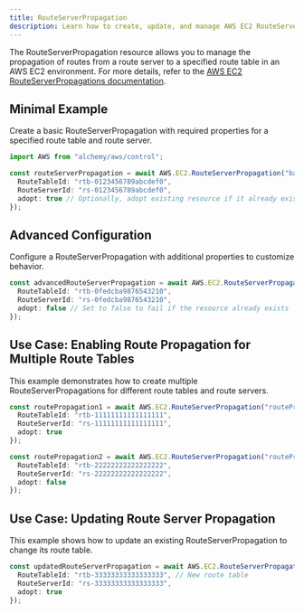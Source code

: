 ```yaml
---
title: RouteServerPropagation
description: Learn how to create, update, and manage AWS EC2 RouteServerPropagations using Alchemy Cloud Control.
---
```



The RouteServerPropagation resource allows you to manage the propagation of routes from a route server to a specified route table in an AWS EC2 environment. For more details, refer to the [AWS EC2 RouteServerPropagations documentation](https://docs.aws.amazon.com/ec2/latest/userguide/).

## Minimal Example

Create a basic RouteServerPropagation with required properties for a specified route table and route server.

```ts
import AWS from "alchemy/aws/control";

const routeServerPropagation = await AWS.EC2.RouteServerPropagation("basicRouteServerPropagation", {
  RouteTableId: "rtb-0123456789abcdef0",
  RouteServerId: "rs-0123456789abcdef0",
  adopt: true // Optionally, adopt existing resource if it already exists
});
```

## Advanced Configuration

Configure a RouteServerPropagation with additional properties to customize behavior.

```ts
const advancedRouteServerPropagation = await AWS.EC2.RouteServerPropagation("advancedRouteServerPropagation", {
  RouteTableId: "rtb-0fedcba9876543210",
  RouteServerId: "rs-0fedcba9876543210",
  adopt: false // Set to false to fail if the resource already exists
});
```

## Use Case: Enabling Route Propagation for Multiple Route Tables

This example demonstrates how to create multiple RouteServerPropagations for different route tables and route servers.

```ts
const routePropagation1 = await AWS.EC2.RouteServerPropagation("routePropagation1", {
  RouteTableId: "rtb-11111111111111111",
  RouteServerId: "rs-11111111111111111",
  adopt: true
});

const routePropagation2 = await AWS.EC2.RouteServerPropagation("routePropagation2", {
  RouteTableId: "rtb-22222222222222222",
  RouteServerId: "rs-22222222222222222",
  adopt: false
});
```

## Use Case: Updating Route Server Propagation

This example shows how to update an existing RouteServerPropagation to change its route table.

```ts
const updatedRouteServerPropagation = await AWS.EC2.RouteServerPropagation("updateRouteServerPropagation", {
  RouteTableId: "rtb-33333333333333333", // New route table
  RouteServerId: "rs-33333333333333333",
  adopt: true
});
```
